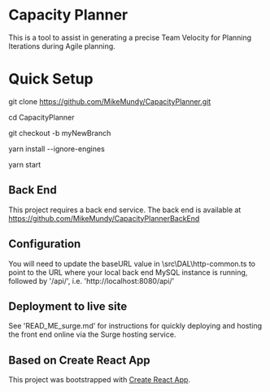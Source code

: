 # Capacity Planner

This is a tool to assist in generating a precise Team Velocity for Planning Iterations during Agile planning.
# Quick Setup

git clone https://github.com/MikeMundy/CapacityPlanner.git

cd CapacityPlanner

git checkout -b myNewBranch

yarn install --ignore-engines

yarn start

## Back End

This project requires a back end service. The back end is available at https://github.com/MikeMundy/CapacityPlannerBackEnd

## Configuration

You will need to update the baseURL value in \src\DAL\http-common.ts to point to the URL where your local back end MySQL instance is running, followed by '/api/', i.e. 'http://localhost:8080/api/'

## Deployment to live site

See 'READ_ME_surge.md' for instructions for quickly deploying and hosting the front end online via the Surge hosting service. 

## Based on Create React App

This project was bootstrapped with [Create React App](https://github.com/facebook/create-react-app).
